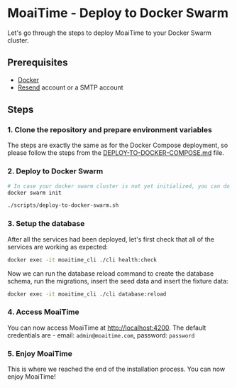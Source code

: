 # MoaiTime - Deploy to Docker Swarm

Let's go through the steps to deploy MoaiTime to your Docker Swarm cluster.

## Prerequisites

- [Docker](https://docs.docker.com/get-docker)
- [Resend](https://resend.com) account or a SMTP account

## Steps

### 1. Clone the repository and prepare environment variables

The steps are exactly the same as for the Docker Compose deployment, so please follow the steps from the [DEPLOY-TO-DOCKER-COMPOSE.md](./DEPLOY-TO-DOCKER-COMPOSE.md) file.

### 2. Deploy to Docker Swarm

```bash
# In case your docker swarm cluster is not yet initialized, you can do so with the following command:
docker swarm init

./scripts/deploy-to-docker-swarm.sh
```

### 3. Setup the database

After all the services had been deployed, let's first check that all of the services are working as expected:

```bash
docker exec -it moaitime_cli ./cli health:check
```

Now we can run the database reload command to create the database schema, run the migrations, insert the seed data and insert the fixture data:

```bash
docker exec -it moaitime_cli ./cli database:reload
```

### 4. Access MoaiTime

You can now access MoaiTime at [http://localhost:4200](http://localhost:4200). The default credentials are - email: `admin@moaitime.com`, password: `password`

### 5. Enjoy MoaiTime

This is where we reached the end of the installation process. You can now enjoy MoaiTime!
